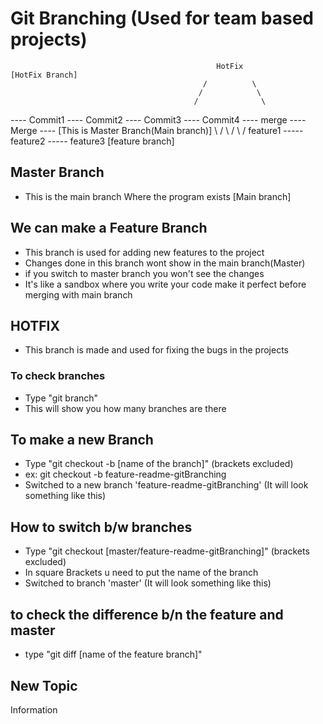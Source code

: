 # Git Branching (Used for team based projects)

                                                  HotFix                           [HotFix Branch] 
                                               /          \  
                                              /            \
                                             /              \
---- Commit1 ---- Commit2 ---- Commit3 ---- Commit4 ---- merge ---- Merge ----    [This is Master Branch(Main branch)]
                                \                                      /
                                 \                                    /
                                  \                                  /
                                 feature1 ----- feature2 ----- feature3                [feature branch]


## Master Branch 
*  This is the main branch Where the program exists [Main branch]

## We can make a Feature Branch
*  This branch is used for adding new features to the project
*  Changes done in this branch wont show in the main branch(Master)
*  if you switch to master branch you won't see the changes
*  It's like a sandbox where you write your code make it perfect before merging with main branch

## HOTFIX
*  This branch is made and used for fixing the bugs in the projects

### To check branches 
*   Type "git branch"
*   This will show you how many branches are there

## To make a new Branch
*  Type "git checkout -b [name of the branch]" (brackets excluded)
*  ex: git checkout -b feature-readme-gitBranching
*  Switched to a new branch 'feature-readme-gitBranching' (It will look something like this)

## How to switch b/w branches
*  Type "git checkout [master/feature-readme-gitBranching]" (brackets excluded)
*  In square Brackets u need to put the name of the branch
*  Switched to branch 'master' (It will look something like this)
 
## to check the difference b/n the feature and master
*  type "git diff [name of the feature branch]"

## New Topic

   Information

